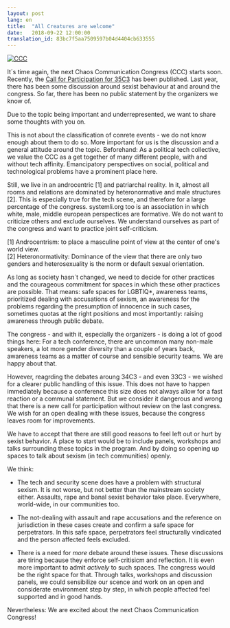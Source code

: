 ```yaml
---
layout: post
lang: en
title:  "All Creatures are welcome"
date:   2018-09-22 12:00:00
translation_id: 83bc7f5aa7509597b04d4404cb633555
---
```


[![CCC](/assets/img/ccc.jpg)](/assets/img/ccc.jpg)

It´s time again, the next Chaos Communication Congress (CCC) starts soon. Recently, the [Call for Participation for 35C3](https://events.ccc.de/2018/09/11/35c3-call-for-participation-and-submission-guidelines/) has been published.
Last year, there has been some discussion around sexist behaviour at and around the congress. So far, there has been no public statement by the organizers we know of.

Due to the topic being important and underrepresented, we want to share some thoughts with you on.

<!--more-->

This is not about the classification of conrete events - we do not know enough about them to do so. More important for us is the discussion and a general attitude around the topic.
Beforehand: As a political tech collective, we value the CCC as a get together of many different people, with and without tech affinity. Emancipatory perspectives on social, political and technological problems have a prominent place here.

Still, we live in an androcentric [1] and patriarchal reality. In it, almost all rooms and relations are dominated by heteronormative and male structures [2]. This is especially true for the tech scene, and therefore for a large percentage of the congress.
systemli.org too is an association in which white, male, middle european perspectices are formative. We do not want to criticize others and exclude ourselves. We understand ourselves as part of the congress and want to practice joint self-criticism.

[1] Androcentrism: to place a masculine point of view at the center of one's world view.  
[2] Heteronormativity: Dominance of the view that there are only two genders and heterosexuality is the norm or default sexual orientation.

As long as society hasn´t changed, we need to decide for other practices and the courageous commitment for spaces in which these other practices are possible. That means: safe spaces for LGBTIQ*, awareness teams, prioritized dealing with accusations of sexism, an awareness for the problems regarding the presumption of innocence in such cases, sometimes quotas at the right positions and most importantly: raising awareness through public debate.

The congress - and with it, especially the organizers - is doing a lot of good things here: For a tech conference, there are uncommon many non-male speakers, a lot more gender diversity than a couple of years back, awareness teams as a matter of course and sensible security teams. We are happy about that.

However, reagrding the debates aroung 34C3 - and even 33C3 - we wished for a clearer public handling of this issue. This does not have to happen immediately because a conference this size does not always allow for a fast reaction or a communal statement. But we consider it dangerous and wrong that there is a new call for participation without review on the last congress. We wish for an open dealing with these issues, because the congress leaves room for improvements.

We have to accept that there are still good reasons to feel left out or hurt by sexist behavior. A place to start would be to include panels, workshops and talks surrounding these topics in the program. And by doing so opening up spaces to talk about sexism (in tech communities) openly.

We think:

* The tech and security scene does have a problem with structural sexism. It is not worse, but not better than the mainstream society either. Assaults, rape and banal sexist behavior take place. Everywhere, world-wide, in our communities too.

* The not-dealing with assault and rape accusations and the reference on jurisdiction in these cases create and confirm a safe space for perpetrators. In this safe space, perpetrators feel structurally vindicated and the person affected feels excluded.

* There is a need for *more* debate around these issues. These discussions are tiring because they enforce self-critisicm and reflection. It is even more important to admit *actively* to such spaces. The congress would be the right space for that. Through talks, workshops and discussion panels, we could sensibilize our scence and work on an open and considerate environment step by step, in which people affected feel supported and in good hands.

Nevertheless: We are excited about the next Chaos Communication Congress!
